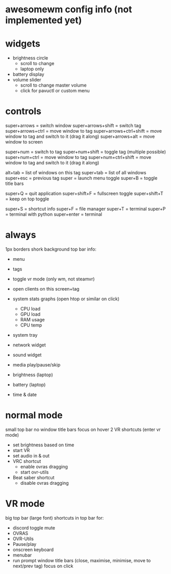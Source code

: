# awesomewm config info (not implemented yet)

# widgets
- brightness circle
	- scroll to change
	- laptop only
- battery display
- volume slider
	- scroll to change master volume
	- click for pavuctl or custom menu



# controls
super+arrows            = switch window
super+arrows+shift      = switch tag
super+arrows+ctrl       = move window to tag
super+arrows+ctrl+shift = move window to tag and switch to it (drag it along)
super+arrows+alt        = move window to screen


super+num            = switch to tag
super+num+shift      = toggle tag (multiple possible)
super+num+ctrl       = move window to tag
super+num+ctrl+shift = move window to tag and switch to it (drag it along)

alt+tab   = list of windows on this tag
super+tab = list of all windows
super+esc = previous tag
super     = launch menu toggle
super+B   = toggle title bars

super+Q = quit application
super+shift+F = fullscreen toggle
super+shift+T = keep on top toggle

super+S = shortcut info
super+F = file manager
super+T = terminal
super+P = terminal with python
super+enter = terminal



# always
1px borders
shork background
top bar info:
- menu
- tags
- toggle vr mode (only wm, not steamvr)

- open clients on this screen+tag

- system stats graphs (open htop or similar on click)
	- CPU load
	- GPU load
	- RAM usage
	- CPU temp
- system tray
- network widget
- sound widget
- media play/pause/skip
- brightness (laptop)
- battery (laptop)
- time & date

# normal mode
small top bar
no window title bars
focus on hover
2 VR shortcuts (enter vr mode)
- set brightness based on time
- start VR
- set audio in & out
- VRC shortcut
	- enable ovras dragging
	- start ovr-utils
- Beat saber shortcut
	- disable ovras dragging

# VR mode
big top bar (large font)
shortcuts in top bar for:
- discord toggle mute
- OVRAS
- OVR-Utils
- Pause/play
- onscreen keyboard
- menubar
- run prompt
window title bars (close, maximise, minimise, move to next/prev tag)
focus on click

